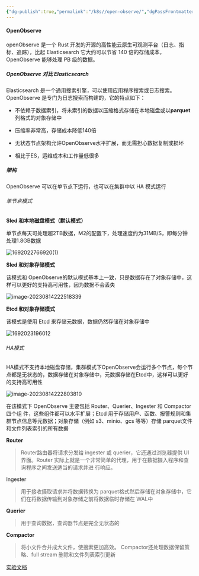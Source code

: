 ```yaml
---
{"dg-publish":true,"permalink":"/k8s//open-observe/","dgPassFrontmatter":true}
---
```


#### OpenObserve

openObserve 是⼀个 Rust 开发的开源的⾼性能云原⽣可观测平台（⽇志、指标、追踪），⽐起 Elasticsearch 它⼤约可以节省 140 倍的存储成本，OpenObserve 能够处理 PB 级的数据。

##### OpenObserve 对比 Elasticsearch

Elasticsearch 是⼀个通⽤搜索引擎，可以使⽤应⽤程序搜索或⽇志搜索。OpenObserve 是专门为⽇志搜索⽽构建的，它的特点如下：

+ 不依赖于数据索引，将未索引的数据以压缩格式存储在本地磁盘或以**parquet**列格式的对象存储中

+ 压缩率非常高，存储成本降低140倍
+ ⽆状态节点架构允许OpenObserve⽔平扩展，⽽⽆需担⼼数据复制或损坏
+ 相比于ES，运维成本和工作量低很多

##### 架构

OpenObserve 可以在单节点下运⾏，也可以在集群中以 HA 模式运⾏

###### 单节点模式

**Sled 和本地磁盘模式（默认模式）**

单节点每天可处理超2TB数据，M2的配置下，处理速度约为31MB/S，即每分钟处理1.8GB数据

![1692022766920(1)](https://dennis-02.oss-cn-shenzhen.aliyuncs.com/img/1692022766920(1).png)

**Sled 和对象存储模式**

该模式和 OpenObserve的默认模式基本上⼀致，只是数据存在了对象存储中，这样可以更好的⽀持⾼可⽤性，因为数据不会丢失

![image-20230814222518339](https://dennis-02.oss-cn-shenzhen.aliyuncs.com/img/image-20230814222518339.png)

**Etcd 和对象存储模式**

该模式是使⽤ Etcd 来存储元数据，数据仍然存储在对象存储中

![1692023196012](https://dennis-02.oss-cn-shenzhen.aliyuncs.com/img/1692023196012.png)

###### HA模式

HA模式不⽀持本地磁盘存储，集群模式下OpenObserve会运⾏多个节点，每个节点都是⽆状态的，数据存储在对象存储中，元数据存储在Etcd中，这样可以更好的⽀持⾼可⽤性

![image-20230814222803810](https://dennis-02.oss-cn-shenzhen.aliyuncs.com/img/image-20230814222803810.png)

在该模式下 OpenObserve 主要包括 Router、Querier、Ingester 和 Compactor 四个组 件，这些组件都可以⽔平扩展；Etcd ⽤于存储⽤户、函数、报警规则和集群节点信息等元数据；对象存储（例如 s3、minio、gcs 等等）存储 parquet⽂件和⽂件列表索引的所有数据

**Router**

> Router路由器将请求分发给 ingester 或 querier，它还通过浏览器提供 UI 界⾯。Router 实际上就是⼀个⾮常简单的代理，⽤于在数据摄⼊程序和查询程序之间发送适当的请求并进 ⾏响应。

Ingester

> ⽤于接收摄取请求并将数据转换为 parquet格式然后存储在对象存储中，它们在将数据传输到对象存储之前将数据临时存储在 WAL中

**Querier**

> ⽤于查询数据，查询器节点是完全⽆状态的

**Compactor**

> 将⼩⽂件合并成⼤⽂件，使搜索更加⾼效。 Compactor还处理数据保留策略、full stream 删除和⽂件列表索引更新



[实验文档](https://github.com/wjunlove123/k8slearing/tree/main/log/openobserve)

